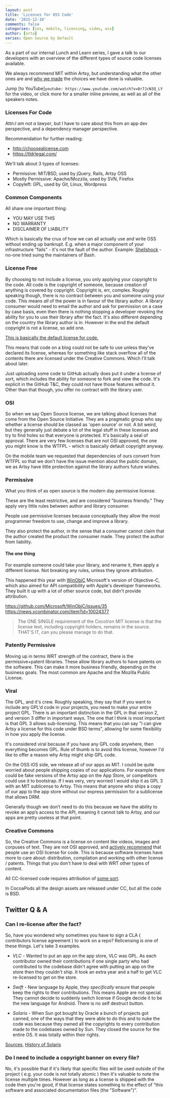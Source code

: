 ```yaml
---
layout: post
title: 'Licenses for OSS Code'
date: '2015-12-10'
comments: false
categories: [ios, mobile, licensing, video, oss]
author: [orta]
series: Open Source by Default
---
```


As a part of our internal Lunch and Learn series, I  gave a talk to our developers with an overview of the different types of source code licenses available.

We always recommend MIT within Artsy, but understanding what the other ones are and [why we made](http://artsy.github.io/blog/2012/01/29/how-art-dot-sy-uses-github-to-build-art-dot-sy/) the choices we have done is valuable.

Jump [to YouTube]`youtube: https://www.youtube.com/watch?v=0r7JcN3Q_LY` for the video, or click more for a smaller inline preview, as well as all of the speakers notes.

<!-- more -->


### Licenses For Code

Attn:*I am not a lawyer*, but I have to care about this from an app dev perspective, and a dependency manager perspective.

Recommendation for further reading:

* http://choosealicense.com
* https://tldrlegal.com/

We'll talk about 3 types of licenses:

- Permissive: MIT/BSD, used by jQuery, Rails, Artsy OSS
- Mostly Permissive: Apache/Mozzila, used by SVN, Firefox
- Copyleft: GPL, used by Git, Linux, Wordpress

### Common Components

All share one important thing:

  * YOU MAY USE THIS
  * NO WARRANTY
  * DISCLAIMER OF LIABILITY

Which is basically the crux of how we can all actually use and write OSS without ending up bankrupt. E.g. when a major component of your infrastructure "fails" - it's not the fault of the author. Example: [Shellshock](https://en.wikipedia.org/wiki/Shellshock_(software_bug)) - no-one tried suing the maintainers of Bash.

### License Free

By choosing to not include a license, you only applying your copyright to the code. All code is the copyright of someone, because creation of anything is covered by copyright. Copyright is, err, complex. Roughly speaking though, there is no contract between you and someone using your code. This means _all_ of the power is in favour of the library author. A library consumer would need to email the author and ask for permission on a case by case basis, even then there is nothing stopping a developer revoking the ability for you to use their library after the fact. It's also different depending on the country the library author is in. However in the end the default copyright is not a license, so add one.


[This is basically the default license for code. ](http://blog.codinghorror.com/pick-a-license-any-license/)

This means that code on a blog could not be safe to use unless they've declared its license, whereas for something like stack overflow all of the contents there are licensed under the Creative Commons. Which I'll talk about later.

Just uploading some code to GitHub actually does put it under a license of sort, which includes the ability for someone to fork and view the code. It's explicit in the GitHub T&C, they could not have those features without it. Other than that though, you offer no contract with the library user.

### OSI

So when we say Open Source license, we are talking about licenses that come from the Open Source Initiative. They are a pragmatic group who say whether a license should be classed as 'open source' or not. A bit weird, but they generally just debate a lot of the legal stuff in these licenses and try to find holes so that everyone is protected. It's basically a seal of approval. There are very few licenses that are not OSI approved, the one you might know is the WTFPL - which is basically default copyright anyway.

On the mobile team we requested that dependencies of ours convert from WTFPL so that we don’t have the issue mention about the public domain, we as Artsy have little protection against the library authors future wishes.

### Permissive

What you think of as open source is the modern day permissive license.

These are the least restrictive, and are considered "business friendly." They apply very little rules between author and library consumer.

People use permissive licenses because conceptually they allow the most programmer freedom to use, change and improve a library.

They also protect the author, in the sense that a consumer cannot claim that the author created the product the consumer made. They protect the author from liability.

#### The one thing

For example someone could take your library, and rename it, then apply a different license. Not breaking any rules, unless they ignore attribution.

This happened this year with [WinObjC](https://github.com/Microsoft/WinObjC)
Microsoft's version of Objective-C, which also aimed for API compatibility with Apple's developer frameworks. They built it up with a lot of other source code, but didn't provide attribution.

https://github.com/Microsoft/WinObjC/issues/35
https://news.ycombinator.com/item?id=10024377

> The ONE SINGLE requirement of the Cocotron MIT license is that the license text, including copyright holders, remains in the source. THAT'S IT, can you please manage to do that.


### Patently Permissive

Moving up in terms WRT strength of the contract, there is the permissive+patent libraries. These allow library authors to have patents on the software. This can make it more business friendly, depending on the business goals. The most common are Apache and the Mozilla Public License.

### Viral

The GPL, and it's crew. Roughly speaking, they say that if you want to include any GPL'd code in your projects, you need to make your entire project GPL. There is an important distinction in the GPL in that version 2, and version 3 differ in important ways. The one that I think is most important is that GPL 3 allows sub-licensing. This means that you can say "I can give Artsy a license for this code under BSD terms", allowing for some flexibility in how you apply the license.

It's considered viral because if you have any GPL code anywhere, then everything becomes GPL.  Rule of thumb is to avoid this license, however I'd like to offer a reason why Artsy might ship GPL code.

On the OSS iOS side, we release all of our apps as MIT. I could be quite worried about people shipping copies of our applications. For example there could be fake versions of the Artsy app on the App Store, or competitors could use it to bootstrap. If I was very, very worried I would ship it as GPL 3 with an MIT sublicense to Artsy. This means that anyone who ships a copy of our app to the app store without our express permission for a sublicense that allows DRM.

Generally though we don’t need to do this because we have the ability to revoke an app’s access to the API, meaning it cannot talk to Artsy, and our apps are pretty useless at that point.

### Creative Commons

So, the Creative Commons is a license on content like videos, images and corpuses of text. They are not OSI approved, and [actively recommend](https://wiki.creativecommons.org/wiki/Frequently_Asked_Questions#Can_I_use_a_Creative_Commons_license_for_software.3F) that people use an OSI license for code. This is because software licenses have more to care about: distribution, compilation  and working with other license / patents. Things that you don't have to deal with WRT other types of content.

All CC-licensed code requires attribution of [some sort](http://blog.stackoverflow.com/2009/06/attribution-required/).

In CocoaPods all the design assets are released under CC, but all the code is BSD.

## Twitter Q & A

### Can I re-license after the fact?

So, have you wondered why sometimes you have to sign a CLA ( contributors license agreement ) to work on a repo? Relicensing is one of these things. Let's take 3 examples.

* *VLC* - Wanted to put an app on the app store, VLC was GPL. As each contributor owned their contributions if one single party who had contributed to the codebase didn't agree with putting an app on the store then they couldn't ship. It took an extra year and a half to get VLC re-licensed to get on the store.

* *Swift* - New language by Apple, they _specifically_ ensure that people keep the rights to their contributions. This means Apple are not special. They cannot decide to suddenly switch license if Google decide it to be the new language for Android. There is no self destruct button.

* *Solaris* - When Sun got bought by Oracle a bunch of projects got canned, one of the ways that they were able to do this and to nuke the code was because they owned all the copyrights to every contribution made to the codebases owned by Sun. They closed the source for the entire OS. It was totally within their rights.

[Sources](https://news.ycombinator.com/item?id=10669891), [History of Solaris](https://www.youtube.com/watch?v=-zRN7XLCRhc)

###  Do I need to include a copyright banner on every file?

No, it's possible that if it's likely that specific files will be used outside of the project ( e.g. your code is not totally atomic ) then it's valuable to note the license multiple times. However as long as a license is shipped with the code then you're good, if that license states something to the effect of “this software and associated documentation files (the "Software")”.
